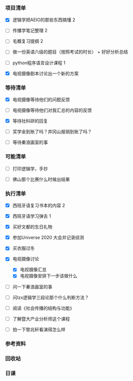 ### 项目清单

- [x] 逻辑学把AEIO的那些东西搞懂 2

- [ ] 传播学笔记整理 2

- [ ] 毛概复习提纲 2

- [ ] 做一份英语六级的题目（按照考试的时长） + 好好分析总结

- [ ] python程序语言设计课程 1

- [x] 电视摄像剧本讨论出一个新的方案

  

### 等待清单

- [x] 电视摄像等待他们的问题反馈

- [ ] 电视摄像等待他们对我汇总的内容的反馈

- [x] 等待社科研的回复

- [ ] 奖学金到账了吗？井冈山报销到账了吗？

- [ ] 等待秦浪画室的事

  

### 可能清单

- [ ] 打印逻辑学，手抄
- [ ] 佛山那个比赛什么时候出结果



### 执行清单

- [x] 西班牙语复习书本的内容 2 

- [x] 西班牙语学习弹舌 1

- [x] 买好文都的生日礼物 

- [x] 参加Universe 2020 大会并记录综测

- [x] 买衣服过冬

- [x] 电视摄像讨论

  - [x] 电视摄像汇总
  - [x] 电视摄像安排下一步该做什么

- [ ] 问一下秦浪画室的事

- [ ] 问lzx逻辑学三段论那个什么判断方法？

- [ ] 阅读《社会传播的结构与功能》

- [ ] 了解暨大产业分析师这个课程

- [ ] 拍一下黎兆轩看演得怎么样

  

### 参考资料



### 回收站



### 日课

